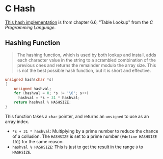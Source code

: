 # C Hash

[This hash implementation]() is from chapter 6.6, "Table Lookup" from the *C Programming Language*.
## Hashing Function

> The hashing function, which is used by both lookup and install, adds each character value in the string to a scrambled combination of the previous ones and returns the remainder modulo the array size. This is not the best possible hash function, but it is short and effective.

``` c
unsigned hash(char *s)
{
    unsigned hashval;
    for (hashval = 0; *s != '\0'; s++)
      hashval = *s + 31 * hashval;
    return hashval % HASHSIZE;
}
```

This function takes a `char` pointer, and returns an `unsigned` to use as an array index.

- `*s + 31 * hashval`: Multiplying by a prime number to reduce the chance of a collusion. The `HASHSIZE` is set to a prime number (`#define HASHSIZE 101`) for the same reason.
- `hashval % HASHSIZE`: This is just to get the result in the range `0` to `HASHSIZE`.